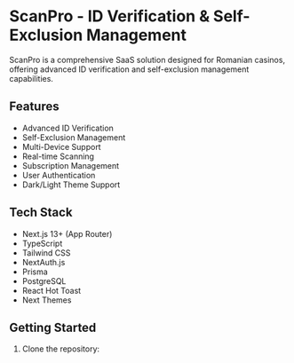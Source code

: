 # ScanPro - ID Verification & Self-Exclusion Management

ScanPro is a comprehensive SaaS solution designed for Romanian casinos, offering advanced ID verification and self-exclusion management capabilities.

## Features

- Advanced ID Verification
- Self-Exclusion Management
- Multi-Device Support
- Real-time Scanning
- Subscription Management
- User Authentication
- Dark/Light Theme Support

## Tech Stack

- Next.js 13+ (App Router)
- TypeScript
- Tailwind CSS
- NextAuth.js
- Prisma
- PostgreSQL
- React Hot Toast
- Next Themes

## Getting Started

1. Clone the repository:
